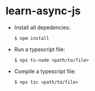# learn-async-js

- Install all depedencies:

    `$ npm install`

- Run a typescript file:

    `$ npx ts-node <path/to/file>`

- Compile a typescript file:

    `$ npx tsc <path/to/file>`